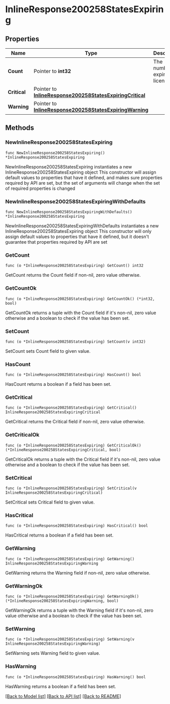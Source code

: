 # InlineResponse200258StatesExpiring

## Properties

Name | Type | Description | Notes
------------ | ------------- | ------------- | -------------
**Count** | Pointer to **int32** | The number of expiring licenses | [optional] 
**Critical** | Pointer to [**InlineResponse200258StatesExpiringCritical**](InlineResponse200258StatesExpiringCritical.md) |  | [optional] 
**Warning** | Pointer to [**InlineResponse200258StatesExpiringWarning**](InlineResponse200258StatesExpiringWarning.md) |  | [optional] 

## Methods

### NewInlineResponse200258StatesExpiring

`func NewInlineResponse200258StatesExpiring() *InlineResponse200258StatesExpiring`

NewInlineResponse200258StatesExpiring instantiates a new InlineResponse200258StatesExpiring object
This constructor will assign default values to properties that have it defined,
and makes sure properties required by API are set, but the set of arguments
will change when the set of required properties is changed

### NewInlineResponse200258StatesExpiringWithDefaults

`func NewInlineResponse200258StatesExpiringWithDefaults() *InlineResponse200258StatesExpiring`

NewInlineResponse200258StatesExpiringWithDefaults instantiates a new InlineResponse200258StatesExpiring object
This constructor will only assign default values to properties that have it defined,
but it doesn't guarantee that properties required by API are set

### GetCount

`func (o *InlineResponse200258StatesExpiring) GetCount() int32`

GetCount returns the Count field if non-nil, zero value otherwise.

### GetCountOk

`func (o *InlineResponse200258StatesExpiring) GetCountOk() (*int32, bool)`

GetCountOk returns a tuple with the Count field if it's non-nil, zero value otherwise
and a boolean to check if the value has been set.

### SetCount

`func (o *InlineResponse200258StatesExpiring) SetCount(v int32)`

SetCount sets Count field to given value.

### HasCount

`func (o *InlineResponse200258StatesExpiring) HasCount() bool`

HasCount returns a boolean if a field has been set.

### GetCritical

`func (o *InlineResponse200258StatesExpiring) GetCritical() InlineResponse200258StatesExpiringCritical`

GetCritical returns the Critical field if non-nil, zero value otherwise.

### GetCriticalOk

`func (o *InlineResponse200258StatesExpiring) GetCriticalOk() (*InlineResponse200258StatesExpiringCritical, bool)`

GetCriticalOk returns a tuple with the Critical field if it's non-nil, zero value otherwise
and a boolean to check if the value has been set.

### SetCritical

`func (o *InlineResponse200258StatesExpiring) SetCritical(v InlineResponse200258StatesExpiringCritical)`

SetCritical sets Critical field to given value.

### HasCritical

`func (o *InlineResponse200258StatesExpiring) HasCritical() bool`

HasCritical returns a boolean if a field has been set.

### GetWarning

`func (o *InlineResponse200258StatesExpiring) GetWarning() InlineResponse200258StatesExpiringWarning`

GetWarning returns the Warning field if non-nil, zero value otherwise.

### GetWarningOk

`func (o *InlineResponse200258StatesExpiring) GetWarningOk() (*InlineResponse200258StatesExpiringWarning, bool)`

GetWarningOk returns a tuple with the Warning field if it's non-nil, zero value otherwise
and a boolean to check if the value has been set.

### SetWarning

`func (o *InlineResponse200258StatesExpiring) SetWarning(v InlineResponse200258StatesExpiringWarning)`

SetWarning sets Warning field to given value.

### HasWarning

`func (o *InlineResponse200258StatesExpiring) HasWarning() bool`

HasWarning returns a boolean if a field has been set.


[[Back to Model list]](../README.md#documentation-for-models) [[Back to API list]](../README.md#documentation-for-api-endpoints) [[Back to README]](../README.md)


